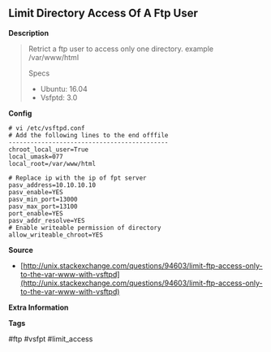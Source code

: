 ## Limit Directory Access Of A  Ftp User

**Description**

> Retrict a ftp user to access only one directory. example /var/www/html
>
>
>
> Specs
>
> * Ubuntu: 16.04
> * Vsfptd: 3.0

**Config**

```
# vi /etc/vsftpd.conf
# Add the following lines to the end offfile
--------------------------------------------
chroot_local_user=True
local_umask=077
local_root=/var/www/html

# Replace ip with the ip of fpt server
pasv_address=10.10.10.10
pasv_enable=YES
pasv_min_port=13000
pasv_max_port=13100
port_enable=YES
pasv_addr_resolve=YES
# Enable writeable permission of directory
allow_writeable_chroot=YES
```

**Source**

* [http://unix.stackexchange.com/questions/94603/limit-ftp-access-only-to-the-var-www-with-vsftpd](http://unix.stackexchange.com/questions/94603/limit-ftp-access-only-to-the-var-www-with-vsftpd)

**Extra Information**

**Tags**

\#ftp \#vsfpt \#limit\_access



